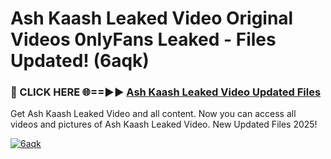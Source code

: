 # Ash Kaash Leaked Video Original Videos 0nlyFans Leaked - Files Updated! (6aqk)

<h3>🔴 CLICK HERE 🌐==►► <a href="https://tinyurl.com/ms9xzufz" rel="nofollow">Ash Kaash Leaked Video Updated Files</a></h3>

Get Ash Kaash Leaked Video and all content. Now you can access all videos and pictures of Ash Kaash Leaked Video. New Updated Files 2025!

[![6aqk](https://i.imgur.com/PQ7UWWw.gif)](https://tinyurl.com/ms9xzufz)
